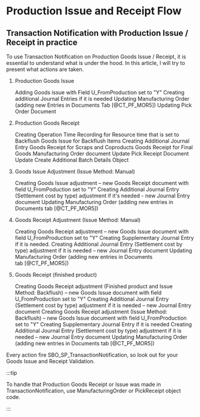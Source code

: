 # Production Issue and Receipt Flow

## Transaction Notification with Production Issue / Receipt in practice

To use Transaction Notification on Production Goods Issue / Receipt, it is essential to understand what is under the hood. In this article, I will try to present what actions are taken.

1) Production Goods Issue

    Adding Goods issue with Field U_FromProduction set to "Y"
    Creating additional Journal Entries if it is needed
    Updating Manufacturing Order (adding new Entries in Documents Tab [@CT_PF_MOR5])
    Updating Pick Order Document

2) Production Goods Receipt

    Creating Operation Time Recording for Resource time that is set to Backflush
    Goods Issue for Backflush Items
    Creating Additional Journal Entry
    Goods Receipt for Scraps and Coproducts
    Goods Receipt for Final Goods
    Manufacturing Order document Update
    Pick Receipt Document Update
    Create Additional Batch Details Object

3) Goods Issue Adjustment (Issue Method: Manual)

    Creating Goods Issue adjustment – new Goods Receipt document with field U_FromPoduction set to "Y"
    Creating Additional Journal Entry (Settlement cost by type) adjustment if it's needed - new Journal Entry document
    Updating Manufacturing Order (adding new entries in Documents tab [@CT_PF_MOR5])

4) Goods Receipt Adjustment (Issue Method: Manual)

    Creating Goods Receipt adjustment – new Goods Issue document with field U_FromProduction set to "Y"
    Creating Supplementary Journal Entry if it is needed.
    Creating Additional Journal Entry (Settlement cost by type) adjustment if it is needed – new Journal Entry document
    Updating Manufacturing Order (adding new entries in Documents tab [@CT_PF_MOR5])

5) Goods Receipt (finished product)

    Creating Goods Receipt adjustment (Finished product and Issue Method: Backflush) – new Goods Issue document with field U_FromProduction set to "Y"
    Creating Additional Journal Entry (Settlement cost by type) adjustment if it is needed – new Journal Entry document
    Creating Goods Receipt adjustment (Issue Method: Backflush) – new Goods Issue document with field U_FromProduction set to "Y"
    Creating Supplementary Journal Entry if it is needed
    Creating Additional Journal Entry (Settlement cost by type) adjustment if it is needed – new Journal Entry document
    Updating Manufacturing Order (adding new entries in Documents tab [@CT_PF_MOR5])

Every action fire SBO_SP_TransactionNotification, so look out for your Goods Issue and Receipt Validation.

:::tip

To handle that Production Goods Receipt or Issue was made in TransactionNotification, use ManufacturingOrder or PickReceipt object code.

:::
